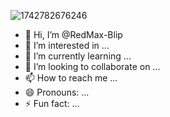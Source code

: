 ![1742782676246](https://github.com/user-attachments/assets/adaada2f-ee03-41fd-a945-9e9133dfe68b)
- 👋 Hi, I’m @RedMax-Blip
- 👀 I’m interested in ...
- 🌱 I’m currently learning ...
- 💞️ I’m looking to collaborate on ...
- 📫 How to reach me ...
- 😄 Pronouns: ...
- ⚡ Fun fact: ...

<!---
RedMax-Blip/RedMax-Blip is a ✨ special ✨ repository because its `README.md` (this file) appears on your GitHub profile.
You can click the Preview link to take a look at your changes.
--->
